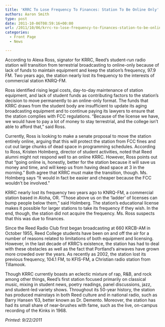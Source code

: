 ```yaml
---
title: 'KRRC Το Lose Frequency To Finances: Station To Be Online Only'
authors: Aaron Smith
type: post
date: 2011-10-06T08:59:16+00:00
url: /2011/10/06/krrc-το-lose-frequency-to-finances-station-to-be-online-only/
categories:
  - Front Page
  - News

---
```

According to Alexa Ross, signator for KRRC, Reed’s student-run radio station will transition from terrestrial broadcasting to online-only because of lack of funds to maintain equipment and keep the station’s frequency, 97.9 FM. Two years ago, the station nearly lost its frequency to the interests of commercial station KNRQ-FM.

Ross identified rising legal costs, day-to-day maintenance of station equipment, and lack of student funds as contributing factors to the station’s decision to move permanently to an online-only format. The funds that KRRC draws from the student body are insufficient to update its aging broadcasting equipment and to continue paying its lawyers to ensure that the station complies with FCC regulations. “Because of the license we have, we would have to pay a lot of money to stay terrestrial, and the college isn’t able to afford that,” said Ross.

Currently, Ross is looking to make a senate proposal to move the station entirely online, arguing that this will protect the station from FCC fines and cut out large chunks of dead space in programming schedules. According to Ross, Kristen Holmberg, director of student activities, noted that Reed alumni might not respond well to an online KRRC. However, Ross points out that “going online is, honestly, better for the station because it will save us money and time, and will keep us from having dead space at 3 in the morning.” Both agree that KRRC must make the transition, though. Ms. Holmberg says “It would in fact be easier and cheaper because the FCC wouldn’t be involved.”

KRRC nearly lost its frequency two years ago to KNRQ-FM, a commercial station based in Aloha, OR. “Those above us on the ‘ladder’ of licenses can bump people below them,” said Holmberg. The station’s educational license makes it possible for larger stations to take its frequency if they wish. In the end, though, the station did not acquire the frequency. Ms. Ross suspects that this was due to finances.

Since the Reed Radio Club first began broadcasting at 660 KRCB-AM in October 1955, Reed College students have been on and off the air for a number of reasons related to limitations of both equipment and licensing. However, in the last decade of KRRC’s existence, the station has had to deal with these obstacles as well as the fact that Portland’s airwaves have grown more crowded over the years. As recently as 2002, the station lost its previous frequency, 104.1 FM, to KFIS-FM, a Christian radio station from Tillamook.

Though KRRC currently boasts an eclectic mixture of rap, R&B, and rock among other things, Reed’s first station focused primarily on classical music, mixing in student news, poetry readings, panel discussions, jazz, and student-led variety shows. Throughout its 50-year history, the station has produced mainstays in both Reed culture and in national radio, such as Barry Hansen ’63, better known as Dr. Demento. Moreover, the station has had its small share of near-brushes with fame, such as the live, on-campus recording of the Kinks in 1968.

_Printed: 9/22/2011_